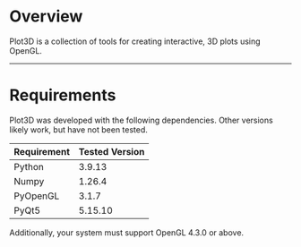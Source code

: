 # Overview

Plot3D is a collection of tools for creating interactive, 3D plots using OpenGL.

---

# Requirements

Plot3D was developed with the following dependencies.  Other versions likely work, but have not been tested. 

| Requirement | Tested Version |
|-------------|----------------|
| Python      | 3.9.13         |
| Numpy       | 1.26.4         |
| PyOpenGL    | 3.1.7          |
| PyQt5       | 5.15.10        |


Additionally, your system must support OpenGL 4.3.0 or above.
